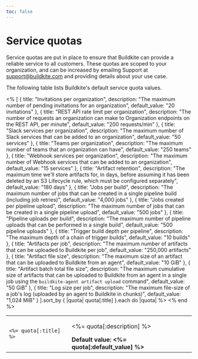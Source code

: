 ```yaml
---
toc: false
---
```


# Service quotas

Service quotas are put in place to ensure that Buildkite can provide a reliable service to all customers. These quotas are scoped to your organization, and can be increased by emailing Support at [support@buildkite.com](mailto:support@buildkite.com) and providing details about your use case.

The following table lists Buildkite's default service quota values.

<table>
  <tbody>
    <% [
      {
        title: "Invitations per organization",
        description: "The maximum number of pending invitations for an organization",
        default_value: "20 invitations"
      },
      {
        title: "REST API rate limit per organization",
        description: "The number of requests an organization can make to Organization endpoints on the REST API, per minute",
        default_value: "200 requests/min"
      },
      {
        title: "Slack services per organization",
        description: "The maximum number of Slack services that can be added to an organization",
        default_value: "50 services"
      },
      {
        title: "Teams per organization",
        description: "The maximum number of teams that an organization can have",
        default_value: "250 teams"
      },
      {
        title: "Webhook services per organization",
        description: "The maximum number of Webhook services that can be added to an organization",
        default_value: "15 services"
      },
      {
        title: "Artifact retention",
        description: "The maximum time we'll store artifacts for, in days, before assuming it has been deleted by an S3 Lifecycle rule, which must be configured separately",
        default_value: "180 days"
      },
      {
        title: "Jobs per build",
        description: "The maximum number of jobs that can be created in a single pipeline build (including job retries)",
        default_value: "4,000 jobs"
      },
      {
        title: "Jobs created per pipeline upload",
        description: "The maximum number of jobs that can be created in a single pipeline upload",
        default_value: "500 jobs"
      },
      {
        title: "Pipeline uploads per build",
        description: "The maximum number of pipeline uploads that can be performed in a single build",
        default_value: "500 pipeline uploads"
      },
      {
        title: "Trigger build depth per pipeline",
        description: "The maximum depth of a chain of trigger builds",
        default_value: "10 builds"
      },
      {
        title: "Artifacts per job",
        description: "The maximum number of artifacts that can be uploaded to Buildkite per job",
        default_value: "250,000 artifacts"
      },
      {
        title: "Artifact file size",
        description: "The maximum size of an artifact that can be uploaded to Buildkite from an agent",
        default_value: "10 GiB"
      },
      {
        title: "Artifact batch total file size",
        description: "The maximum cumulative size of artifacts that can be uploaded to Buildkite from an agent in a single job using the <code>buildkite-agent artifact upload</code> command",
        default_value: "50 GiB"
      },
      {
        title: "Log size per job",
        description: "The maximum file-size of a job's log (uploaded by an agent to Buildkite in chunks)",
        default_value: "1,024 MiB"
      }
    ].sort_by { |quota| quota[:title] }.each do |quota| %>
      <tr>
        <td>
          <code><%= quota[:title] %></code>
         </td>
        <td>
          <p><%= quota[:description] %></p>
          <strong>Default value: <%= quota[:default_value] %></strong>
        </td>
      </tr>
    <% end %>
  </tbody>
</table>
